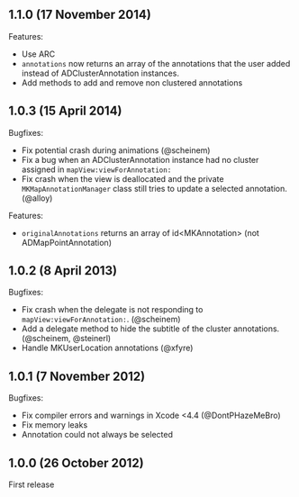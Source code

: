 ## 1.1.0 (17 November 2014)

Features:

  - Use ARC
  - `annotations` now returns an array of the annotations that the user added instead of ADClusterAnnotation instances.
  - Add methods to add and remove non clustered annotations

## 1.0.3 (15 April 2014)

Bugfixes:

  - Fix potential crash during animations (@scheinem)
  - Fix a bug when an ADClusterAnnotation instance had no cluster assigned in `mapView:viewForAnnotation:`
  - Fix crash when the view is deallocated and the private `MKMapAnnotationManager` class still tries to update a selected annotation. (@alloy)

Features:

  - `originalAnnotations` returns an array of id&lt;MKAnnotation&gt; (not ADMapPointAnnotation)

## 1.0.2 (8 April 2013)

Bugfixes:

  - Fix crash when the delegate is not responding to `mapView:viewForAnnotation:`. (@scheinem)
  - Add a delegate method to hide the subtitle of the cluster annotations.  (@scheinem, @steinerl)
  - Handle MKUserLocation annotations (@xfyre)

## 1.0.1 (7 November 2012)

Bugfixes:

  - Fix compiler errors and warnings in Xcode <4.4 (@DontPHazeMeBro)
  - Fix memory leaks
  - Annotation could not always be selected

## 1.0.0 (26 October 2012)

First release
